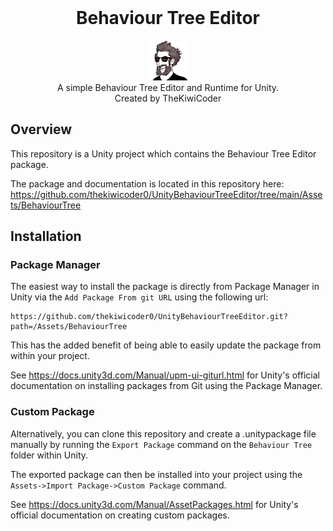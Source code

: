 <div align="center" valign="middle" style="page-break-after: always;">
<br>
    <h1>Behaviour Tree Editor</h1>
    <img src="Assets/BehaviourTree/Documentation/Images/thekiwicoder_profile_square_noborder_512_512.png" width = "64" />
    <br>
    A simple Behaviour Tree Editor and Runtime for Unity.
    <br>
    Created by TheKiwiCoder
</div>

## Overview
This repository is a Unity project which contains the Behaviour Tree Editor package.

The package and documentation is located in this repository here: https://github.com/thekiwicoder0/UnityBehaviourTreeEditor/tree/main/Assets/BehaviourTree

## Installation

### Package Manager

The easiest way to install the package is directly from Package Manager in Unity via the `Add Package From git URL` using the following url:

```
https://github.com/thekiwicoder0/UnityBehaviourTreeEditor.git?path=/Assets/BehaviourTree 
```

This has the added benefit of being able to easily update the package from within your project.

See https://docs.unity3d.com/Manual/upm-ui-giturl.html for Unity's official documentation on installing packages from Git using the Package Manager.

### Custom Package

Alternatively, you can clone this repository and create a .unitypackage file manually by running the `Export Package` command on the `Behaviour Tree` folder within Unity.

The exported package can then be installed into your project using the `Assets->Import Package->Custom Package` command.

See https://docs.unity3d.com/Manual/AssetPackages.html for Unity's official documentation on creating custom packages.